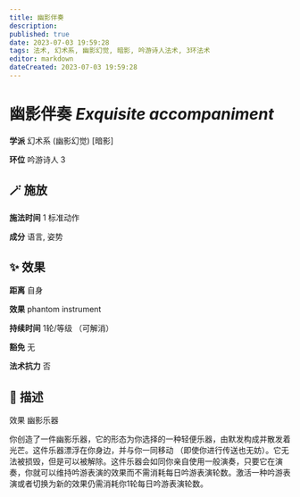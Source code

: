 ```yaml
---
title: 幽影伴奏
description: 
published: true
date: 2023-07-03 19:59:28
tags: 法术, 幻术系, 幽影幻觉, 暗影, 吟游诗人法术, 3环法术
editor: markdown
dateCreated: 2023-07-03 19:59:28
---
```


# **幽影伴奏** *Exquisite accompaniment*

**学派** 幻术系 (幽影幻觉) \[暗影\] 

**环位** 吟游诗人 3

## 🪄 施放

**施法时间** 1 标准动作

**成分** 语言, 姿势

## ✨ 效果  

**距离** 自身 

**效果** phantom instrument 

**持续时间** 1轮/等级 （可解消） 

**豁免** 无

**法术抗力** 否

## 📖 描述

效果          幽影乐器

你创造了一件幽影乐器，它的形态为你选择的一种轻便乐器，由默发构成并散发着光芒。这件乐器漂浮在你身边，并与你一同移动 （即使你进行传送也无妨）。它无法被损毁，但是可以被解除。这件乐器会如同你亲自使用一般演奏，只要它在演奏，你就可以维持吟游表演的效果而不需消耗每日吟游表演轮数。激活一种吟游表演或者切换为新的效果仍需消耗你1轮每日吟游表演轮数。
    